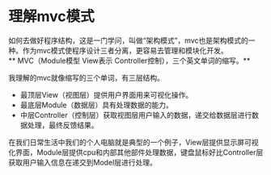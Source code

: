 理解mvc模式
=======

如何去做好程序结构，这是一门学问，叫做“架构模式”，mvc也是架构模式的一种。作为mvc模式使程序设计三者分离，更容易去管理和模块化开发。  
** MVC（Module模型 View表示 Controller控制），三个英文单词的缩写。**    

我理解的mvc就像缩写的三个单词，有三层结构。  

* 最顶层View（视图层）提供用户界面用来可视化操作。
* 最底层Module（数据层）具有处理数据的能力。
* 中层Controller（控制层）获取视图层用户输入的数据，递交给数据层进行数据处理，最终反馈结果。


在我们日常生活中我们的个人电脑就是典型的一个例子，View层提供显示屏可视化界面，Module层提供cpu和内部其他部件处理数据，键盘鼠标好比Controller层获取用户输入信息在递交到Model层进行处理。
